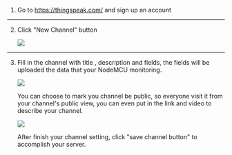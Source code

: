 

1. Go to https://thingspeak.com/ and sign up an account

 - - - -
2. Click "New Channel" button

    ![](https://github.com/Raydivine/IoT-of-Modern-Agriculture/blob/master/Doc/Image/thingSpeak/ThingSpeak.PNG)
 - - - -
3. Fill in the channel with title , description and fields, the fields will be uploaded the data that your NodeMCU monitoring.

    ![](https://github.com/Raydivine/IoT-of-Modern-Agriculture/blob/master/Doc/Image/thingSpeak/Create%20new%20channel.PNG)
    
    You can choose to mark you channel be public, so everyone visit it from your channel's public view, you can even put in the link and       video to describe your channel.
    
    ![](https://github.com/Raydivine/IoT-of-Modern-Agriculture/blob/master/Doc/Image/thingSpeak/Make%20public.PNG)
    
    After finish your channel setting, click "save channel button" to accomplish your server.

   
